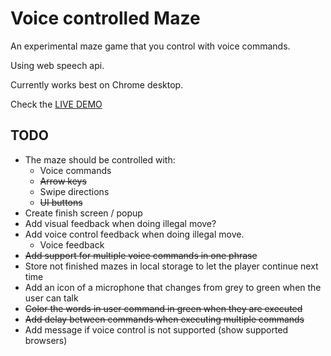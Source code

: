 # Voice controlled Maze

An experimental maze game that you control with voice commands.

Using web speech api.

Currently works best on Chrome desktop.

Check the [LIVE DEMO](https://dimshik100.github.io/voice-controlled-maze/)


## TODO

- The maze should be controlled with:
  - Voice commands
  - ~~Arrow keys~~
  - Swipe directions
  - ~~UI buttons~~
- Create finish screen / popup
- Add visual feedback when doing illegal move?
- Add voice control feedback when doing illegal move.
  - Voice feedback
- ~~Add support for multiple voice commands in one phrase~~
- Store not finished mazes in local storage to let the player continue next time
- Add an icon of a microphone that changes from grey to green when the user can talk
- ~~Color the words in user command in green when they are executed~~
- ~~Add delay between commands when executing multiple commands~~
- Add message if voice control is not supported (show supported browsers)
